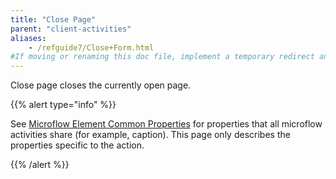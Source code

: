 ```yaml
---
title: "Close Page"
parent: "client-activities"
aliases:
    - /refguide7/Close+Form.html
#If moving or renaming this doc file, implement a temporary redirect and let the respective team know they should update the URL in the product. See Mapping to Products for more details.
---
```


Close page closes the currently open page.

{{% alert type="info" %}}

See [Microflow Element Common Properties](microflow-element-common-properties) for properties that all microflow activities share (for example, caption). This page only describes the properties specific to the action.

{{% /alert %}}
